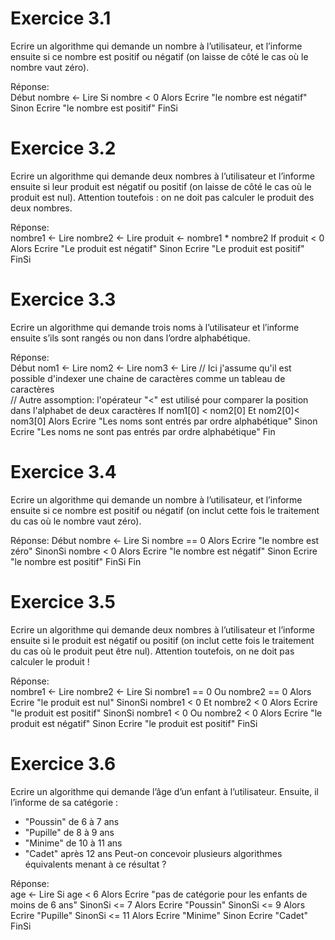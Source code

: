 # Exercice 3.1

Ecrire un algorithme qui demande un nombre à l’utilisateur, et l’informe ensuite si ce nombre est
positif ou négatif (on laisse de côté le cas où le nombre vaut zéro).

Réponse:  
Début
nombre <- Lire
Si nombre < 0 Alors
    Ecrire "le nombre est négatif"
Sinon
    Ecrire "le nombre est positif"
FinSi


# Exercice 3.2

Ecrire un algorithme qui demande deux nombres à l’utilisateur et l’informe ensuite si leur produit
est négatif ou positif (on laisse de côté le cas où le produit est nul). Attention toutefois : on ne doit
pas calculer le produit des deux nombres.

Réponse:  
nombre1 <- Lire
nombre2 <- Lire
produit <- nombre1 * nombre2
If produit < 0 Alors
    Ecrire "Le produit est négatif"
Sinon
    Ecrire "Le produit est positif"
FinSi


# Exercice 3.3

Ecrire un algorithme qui demande trois noms à l’utilisateur et l’informe ensuite s’ils sont rangés ou
non dans l’ordre alphabétique.

Réponse:  
Début
nom1 <- Lire
nom2 <- Lire
nom3 <- Lire
// Ici j'assume qu'il est possible d'indexer une chaine de caractères comme un tableau de caractères  
// Autre assomption: l'opérateur "<" est utilisé pour comparer la position dans l'alphabet de deux caractères
If nom1[0] < nom2[0] Et nom2[0]< nom3[0] Alors
    Ecrire "Les noms sont entrés par ordre alphabétique"
Sinon
    Ecrire "Les noms ne sont pas entrés par ordre alphabétique"
Fin


# Exercice 3.4

Ecrire un algorithme qui demande un nombre à l’utilisateur, et l’informe ensuite si ce nombre est
positif ou négatif (on inclut cette fois le traitement du cas où le nombre vaut zéro).

Réponse:
Début
nombre <- Lire
Si nombre == 0 Alors
    Ecrire "le nombre est zéro"
SinonSi nombre < 0 Alors
    Ecrire "le nombre est négatif"
Sinon
    Ecrire "le nombre est positif"
FinSi
Fin

# Exercice 3.5

Ecrire un algorithme qui demande deux nombres à l’utilisateur et l’informe ensuite si le produit est
négatif ou positif (on inclut cette fois le traitement du cas où le produit peut être nul). Attention
toutefois, on ne doit pas calculer le produit !

Réponse:  
nombre1 <- Lire
nombre2 <- Lire
Si nombre1 == 0 Ou nombre2 == 0 Alors
    Ecrire "le produit est nul"
SinonSi nombre1 < 0 Et nombre2 < 0 Alors
    Ecrire "le produit est positif"
SinonSi nombre1 < 0 Ou nombre2 < 0 Alors
    Ecrire "le produit est négatif"
Sinon
    Ecrire "le produit est positif"
FinSi



# Exercice 3.6

Ecrire un algorithme qui demande l’âge d’un enfant à l’utilisateur. Ensuite, il l’informe de sa
catégorie :
 - "Poussin" de 6 à 7 ans
 - "Pupille" de 8 à 9 ans
 - "Minime" de 10 à 11 ans
 - "Cadet" après 12 ans
Peut-on concevoir plusieurs algorithmes équivalents menant à ce résultat ?

Réponse:  
age <- Lire
Si age < 6 Alors
    Ecrire "pas de catégorie pour les enfants de moins de 6 ans"
SinonSi <= 7 Alors
    Ecrire "Poussin"
SinonSi <= 9 Alors
    Ecrire "Pupille"
SinonSi <= 11 Alors
    Ecrire "Minime"
Sinon
    Ecrire "Cadet"
FinSi
